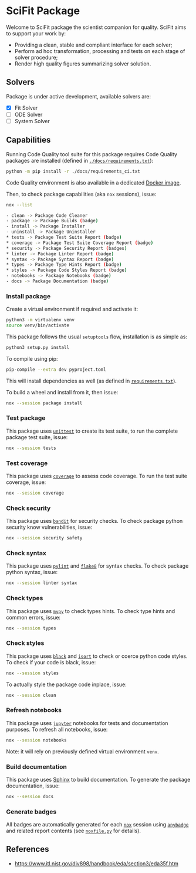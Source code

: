 # SciFit Package

Welcome to SciFit package the scientist companion for quality.
SciFit aims to support your work by:

 - Providing a clean, stable and compliant interface for each solver;
 - Perform ad hoc transformation, processing and tests on each stage of solver procedure;
 - Render high quality figures summarizing solver solution.

## Solvers

Package is under active development, available solvers are:

 - [x] Fit Solver
 - [ ] ODE Solver
 - [ ] System Solver
 
## Capabilities

Running Code Quality tool suite for this package requires
Code Quality packages are installed (defined in [`./docs/requirements.txt`][201]):

```bash
python -m pip install -r ./docs/requirements_ci.txt
```

Code Quality environment is also available in a dedicated [Docker image][300].

Then, to check package capabilities (aka `nox` sessions), issue:

```bash
nox --list

- clean -> Package Code Cleaner
- package -> Package Builds (badge)
- install -> Package Installer
- uninstall -> Package Uninstaller
* tests -> Package Test Suite Report (badge)
* coverage -> Package Test Suite Coverage Report (badge)
* security -> Package Security Report (badges)
* linter -> Package Linter Report (badge)
* syntax -> Package Syntax Report (badge)
* types -> Package Type Hints Report (badge)
* styles -> Package Code Styles Report (badge)
- notebooks -> Package Notebooks (badge)
- docs -> Package Documentation (badge)
```

### Install package

Create a virtual environment if required and activate it:

```bash
python3 -m virtualenv venv
source venv/bin/activate
```

This package follows the usual `setuptools` flow, installation is as simple as:

```bash
python3 setup.py install
```

To compile using pip:

```bash
pip-compile --extra dev pyproject.toml
```

This will install dependencies as well (as defined in [`requirements.txt`][200]).

To build a wheel and install from it, then issue:

```bash
nox --session package install
```

### Test package

This package uses [`unittest`][101] to create its test suite,
to run the complete package test suite, issue:

```bash
nox --session tests
```

### Test coverage

This package uses [`coverage`][102] to assess code coverage.
To run the test suite coverage, issue:

```bash
nox --session coverage
```

### Check security

This package uses [`bandit`][101] for security checks.
To check package python security know vulnerabilities, issue:

```bash
nox --session security safety
```

### Check syntax

This package uses [`pylint`][103] and [`flake8`][112] for syntax checks.
To check package python syntax, issue:

```bash
nox --session linter syntax
```

### Check types

This package uses [`mypy`][104] to check types hints.
To check type hints and common errors, issue:

```bash
nox --session types
```

### Check styles

This package uses [`black`][105] and [`isort`][106] to check or coerce python code styles.
To check if your code is black, issue:

```bash
nox --session styles
```

To actually style the package code inplace, issue:

```bash
nox --session clean
```

### Refresh notebooks

This package uses [`jupyter`][107] notebooks for tests and documentation purposes.
To refresh all notebooks, issue:

```bash
nox --session notebooks
```

Note: it will rely on previously defined virtual environment `venv`.


### Build documentation

This package uses [Sphinx][108] to build documentation.
To generate the package documentation, issue:

```bash
nox --session docs
```

### Generate badges

All badges are automatically generated for each [`nox`][110]
session using [`anybadge`][109] and related report
contents (see [`noxfile.py`][210] for details).

[100]: https://github.com/pypa/setuptools
[101]: https://docs.python.org/3/library/unittest.html
[102]: https://github.com/nedbat/coveragepy
[103]: https://github.com/PyCQA/pylint
[104]: https://github.com/python/mypy
[105]: https://github.com/psf/black
[106]: https://github.com/pycqa/isort/
[107]: https://github.com/jupyter/notebook
[108]: https://github.com/sphinx-doc/sphinx
[109]: https://github.com/jongracecox/anybadge
[110]: https://github.com/theacodes/nox
[111]: https://github.com/PyCQA/bandit
[112]: https://github.com/PyCQA/flake8
[113]: https://github.com/initios/flake8-junit-report
[114]: https://github.com/pyupio/safety

[200]: ./requirements.txt
[201]: requirements_ci.txt
[210]: ./noxfile.py

[300]: https://hub.docker.com/r/jlandercy/python-qc/tags?page=1&ordering=last_updated


## References

 - https://www.itl.nist.gov/div898/handbook/eda/section3/eda35f.htm